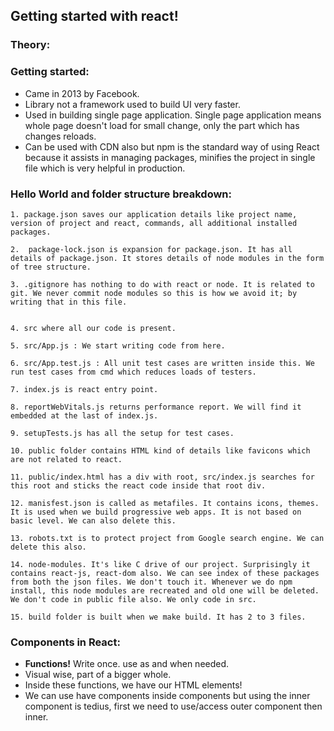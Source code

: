 ## Getting started with react!

### **Theory:**

### **Getting started:**
- Came in 2013 by Facebook.
- Library not a framework used to build UI very faster.
- Used in building single page application. Single page application means whole page doesn't load for small change, only the part which has changes reloads.
- Can be used with CDN also but npm is the standard way of using React because it assists in managing packages, minifies the project in single file which is very helpful in production.

### **Hello World and folder structure breakdown:**
	1. package.json saves our application details like project name, version of project and react, commands, all additional installed packages.
	
	2.  package-lock.json is expansion for package.json. It has all details of package.json. It stores details of node modules in the form of tree structure.
	
	3. .gitignore has nothing to do with react or node. It is related to git. We never commit node modules so this is how we avoid it; by writing that in this file.
	
	
	4. src where all our code is present.
	
	5. src/App.js : We start writing code from here.
	
	6. src/App.test.js : All unit test cases are written inside this. We run test cases from cmd which reduces loads of testers.  
	
	7. index.js is react entry point.
	
	8. reportWebVitals.js returns performance report. We will find it embedded at the last of index.js.
	
	9. setupTests.js has all the setup for test cases.
	
	10. public folder contains HTML kind of details like favicons which are not related to react.
	
	11. public/index.html has a div with root, src/index.js searches for this root and sticks the react code inside that root div.
	
	12. manisfest.json is called as metafiles. It contains icons, themes. It is used when we build progressive web apps. It is not based on basic level. We can also delete this.
	
	13. robots.txt is to protect project from Google search engine. We can delete this also.
	
	14. node-modules. It's like C drive of our project. Surprisingly it contains react-js, react-dom also. We can see index of these packages from both the json files. We don't touch it. Whenever we do npm install, this node modules are recreated and old one will be deleted. We don't code in public file also. We only code in src.
	
	15. build folder is built when we make build. It has 2 to 3 files.
	
	



### **Components in React:**
 - **Functions!** Write once. use as and when needed. 
 - Visual wise, part of a bigger whole.
 - Inside these functions, we have our HTML elements!
 - We can use have components inside components but using the inner component is tedius, first we need to use/access outer component then inner.

